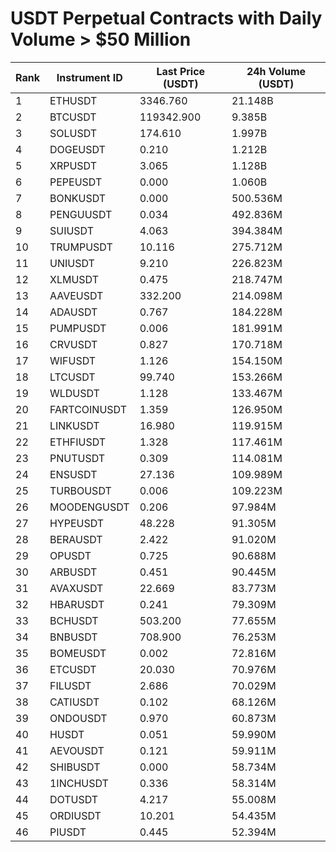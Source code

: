 # USDT Perpetual Contracts with Daily Volume > $50 Million

| Rank | Instrument ID | Last Price (USDT) | 24h Volume (USDT) |
|------|---------------|-------------------|-------------------|
| 1 | ETHUSDT | 3346.760 | 21.148B |
| 2 | BTCUSDT | 119342.900 | 9.385B |
| 3 | SOLUSDT | 174.610 | 1.997B |
| 4 | DOGEUSDT | 0.210 | 1.212B |
| 5 | XRPUSDT | 3.065 | 1.128B |
| 6 | PEPEUSDT | 0.000 | 1.060B |
| 7 | BONKUSDT | 0.000 | 500.536M |
| 8 | PENGUUSDT | 0.034 | 492.836M |
| 9 | SUIUSDT | 4.063 | 394.384M |
| 10 | TRUMPUSDT | 10.116 | 275.712M |
| 11 | UNIUSDT | 9.210 | 226.823M |
| 12 | XLMUSDT | 0.475 | 218.747M |
| 13 | AAVEUSDT | 332.200 | 214.098M |
| 14 | ADAUSDT | 0.767 | 184.228M |
| 15 | PUMPUSDT | 0.006 | 181.991M |
| 16 | CRVUSDT | 0.827 | 170.718M |
| 17 | WIFUSDT | 1.126 | 154.150M |
| 18 | LTCUSDT | 99.740 | 153.266M |
| 19 | WLDUSDT | 1.128 | 133.467M |
| 20 | FARTCOINUSDT | 1.359 | 126.950M |
| 21 | LINKUSDT | 16.980 | 119.915M |
| 22 | ETHFIUSDT | 1.328 | 117.461M |
| 23 | PNUTUSDT | 0.309 | 114.081M |
| 24 | ENSUSDT | 27.136 | 109.989M |
| 25 | TURBOUSDT | 0.006 | 109.223M |
| 26 | MOODENGUSDT | 0.206 | 97.984M |
| 27 | HYPEUSDT | 48.228 | 91.305M |
| 28 | BERAUSDT | 2.422 | 91.020M |
| 29 | OPUSDT | 0.725 | 90.688M |
| 30 | ARBUSDT | 0.451 | 90.445M |
| 31 | AVAXUSDT | 22.669 | 83.773M |
| 32 | HBARUSDT | 0.241 | 79.309M |
| 33 | BCHUSDT | 503.200 | 77.655M |
| 34 | BNBUSDT | 708.900 | 76.253M |
| 35 | BOMEUSDT | 0.002 | 72.816M |
| 36 | ETCUSDT | 20.030 | 70.976M |
| 37 | FILUSDT | 2.686 | 70.029M |
| 38 | CATIUSDT | 0.102 | 68.126M |
| 39 | ONDOUSDT | 0.970 | 60.873M |
| 40 | HUSDT | 0.051 | 59.990M |
| 41 | AEVOUSDT | 0.121 | 59.911M |
| 42 | SHIBUSDT | 0.000 | 58.734M |
| 43 | 1INCHUSDT | 0.336 | 58.314M |
| 44 | DOTUSDT | 4.217 | 55.008M |
| 45 | ORDIUSDT | 10.201 | 54.435M |
| 46 | PIUSDT | 0.445 | 52.394M |
